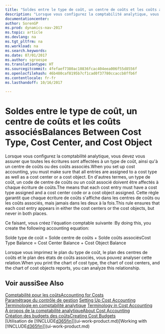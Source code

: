 ```yaml
---
title: "Soldes entre le type de coût, un centre de coûts et les coûts associés"
description: "Lorsque vous configurez la comptabilité analytique, vous devez vous assurer que toutes les écritures sont affectées à un type de coût, ainsi qu'à un centre de coûts ou des coûts associés. En d'autres termes, un type de coût, un code de centre de coûts ou un coût associé doivent être affectés à chaque écriture de coûts. Cette règle garantit que chaque écriture de coûts s'affiche dans les centres de coûts ou les coûts associés, mais jamais dans les deux à la fois."
documentationcenter: 
author: SorenGP
ms.prod: dynamics-nav-2017
ms.topic: article
ms.devlang: na
ms.tgt_pltfrm: na
ms.workload: na
ms.search.keywords: 
ms.date: 07/01/2017
ms.author: sgroespe
ms.translationtype: HT
ms.sourcegitcommit: 4fefaef7380ac10836fcac404eea006f55d8556f
ms.openlocfilehash: 46b480caf8195b7cf1cad0f37780ccaccb8ffb6f
ms.contentlocale: fr-fr
ms.lasthandoff: 10/16/2017

---
```

# <a name="balances-between-cost-type-cost-center-and-cost-object"></a><span data-ttu-id="8179f-105">Soldes entre le type de coût, un centre de coûts et les coûts associés</span><span class="sxs-lookup"><span data-stu-id="8179f-105">Balances Between Cost Type, Cost Center, and Cost Object</span></span>
<span data-ttu-id="8179f-106">Lorsque vous configurez la comptabilité analytique, vous devez vous assurer que toutes les écritures sont affectées à un type de coût, ainsi qu'à un centre de coûts ou des coûts associés.</span><span class="sxs-lookup"><span data-stu-id="8179f-106">When you set up cost accounting, you must make sure that all entries are assigned to a cost type as well as a cost center or a cost object.</span></span> <span data-ttu-id="8179f-107">En d'autres termes, un type de coût, un code de centre de coûts ou un coût associé doivent être affectés à chaque écriture de coûts.</span><span class="sxs-lookup"><span data-stu-id="8179f-107">The means that each cost entry must have a cost type assigned and a cost center code or a cost object assigned.</span></span> <span data-ttu-id="8179f-108">Cette règle garantit que chaque écriture de coûts s'affiche dans les centres de coûts ou les coûts associés, mais jamais dans les deux à la fois.</span><span class="sxs-lookup"><span data-stu-id="8179f-108">This rule ensures that each cost entry appears in either the cost centers or the cost objects, but never in both places.</span></span>  

 <span data-ttu-id="8179f-109">Ce faisant, vous créez l'équation comptable suivante :</span><span class="sxs-lookup"><span data-stu-id="8179f-109">By doing this, you create the following accounting equation:</span></span>  

 <span data-ttu-id="8179f-110">Solde type de coût = Solde centre de coûts + Solde coûts associés</span><span class="sxs-lookup"><span data-stu-id="8179f-110">Cost Type Balance = Cost Center Balance + Cost Object Balance</span></span>  

 <span data-ttu-id="8179f-111">Lorsque vous imprimez le plan du type de coût, le plan des centres de coûts et le plan des états de coûts associés, vous pouvez analyser cette relation.</span><span class="sxs-lookup"><span data-stu-id="8179f-111">When you print the chart of cost type, the chart of cost centers, and the chart of cost objects reports, you can analyze this relationship.</span></span>  

## <a name="see-also"></a><span data-ttu-id="8179f-112">Voir aussi</span><span class="sxs-lookup"><span data-stu-id="8179f-112">See Also</span></span>  
[<span data-ttu-id="8179f-113">Comptabilité pour les coûts</span><span class="sxs-lookup"><span data-stu-id="8179f-113">Accounting for Costs</span></span>](finance-manage-cost-accounting.md)  
 <span data-ttu-id="8179f-114">[Paramétrage du contrôle de gestion](finance-set-up-cost-accounting.md) </span><span class="sxs-lookup"><span data-stu-id="8179f-114">[Setting Up Cost Accounting](finance-set-up-cost-accounting.md) </span></span>  
 <span data-ttu-id="8179f-115">[Terminologie en comptabilité analytique](finance-terminology-in-cost-accounting.md) </span><span class="sxs-lookup"><span data-stu-id="8179f-115">[Terminology in Cost Accounting](finance-terminology-in-cost-accounting.md) </span></span>  
 [<span data-ttu-id="8179f-116">À propos de la comptabilité analytique</span><span class="sxs-lookup"><span data-stu-id="8179f-116">About Cost Accounting</span></span>](finance-about-cost-accounting.md)  
 [<span data-ttu-id="8179f-117">Création des budgets des coûts</span><span class="sxs-lookup"><span data-stu-id="8179f-117">Creating Cost Budgets</span></span>](finance-create-cost-budgets.md)  
 <span data-ttu-id="8179f-118">[Utilisation de [!INCLUDE[d365fin](includes/d365fin_md.md)]](ui-work-product.md)</span><span class="sxs-lookup"><span data-stu-id="8179f-118">[Working with [!INCLUDE[d365fin](includes/d365fin_md.md)]](ui-work-product.md)</span></span>

